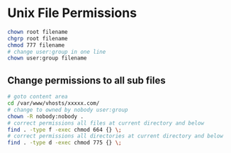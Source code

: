 # Unix File Permissions

```bash
chown root filename
chgrp root filename
chmod 777 filename
# change user:group in one line
chown user:group filename
```

## Change permissions to all sub files

```bash
# goto content area
cd /var/www/vhosts/xxxxx.com/
# change to owned by nobody user:group
chown -R nobody:nobody .
# correct permissions all files at current directory and below
find . -type f -exec chmod 664 {} \;
# correct permissions all directories at current directory and below
find . -type d -exec chmod 775 {} \;
```
